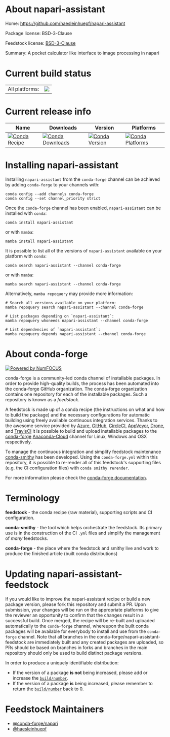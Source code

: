 About napari-assistant
======================

Home: https://github.com/haesleinhuepf/napari-assistant

Package license: BSD-3-Clause

Feedstock license: [BSD-3-Clause](https://github.com/conda-forge/napari-assistant-feedstock/blob/main/LICENSE.txt)

Summary: A pocket calculator like interface to image processing in napari

Current build status
====================


<table><tr><td>All platforms:</td>
    <td>
      <a href="https://dev.azure.com/conda-forge/feedstock-builds/_build/latest?definitionId=15622&branchName=main">
        <img src="https://dev.azure.com/conda-forge/feedstock-builds/_apis/build/status/napari-assistant-feedstock?branchName=main">
      </a>
    </td>
  </tr>
</table>

Current release info
====================

| Name | Downloads | Version | Platforms |
| --- | --- | --- | --- |
| [![Conda Recipe](https://img.shields.io/badge/recipe-napari--assistant-green.svg)](https://anaconda.org/conda-forge/napari-assistant) | [![Conda Downloads](https://img.shields.io/conda/dn/conda-forge/napari-assistant.svg)](https://anaconda.org/conda-forge/napari-assistant) | [![Conda Version](https://img.shields.io/conda/vn/conda-forge/napari-assistant.svg)](https://anaconda.org/conda-forge/napari-assistant) | [![Conda Platforms](https://img.shields.io/conda/pn/conda-forge/napari-assistant.svg)](https://anaconda.org/conda-forge/napari-assistant) |

Installing napari-assistant
===========================

Installing `napari-assistant` from the `conda-forge` channel can be achieved by adding `conda-forge` to your channels with:

```
conda config --add channels conda-forge
conda config --set channel_priority strict
```

Once the `conda-forge` channel has been enabled, `napari-assistant` can be installed with `conda`:

```
conda install napari-assistant
```

or with `mamba`:

```
mamba install napari-assistant
```

It is possible to list all of the versions of `napari-assistant` available on your platform with `conda`:

```
conda search napari-assistant --channel conda-forge
```

or with `mamba`:

```
mamba search napari-assistant --channel conda-forge
```

Alternatively, `mamba repoquery` may provide more information:

```
# Search all versions available on your platform:
mamba repoquery search napari-assistant --channel conda-forge

# List packages depending on `napari-assistant`:
mamba repoquery whoneeds napari-assistant --channel conda-forge

# List dependencies of `napari-assistant`:
mamba repoquery depends napari-assistant --channel conda-forge
```


About conda-forge
=================

[![Powered by
NumFOCUS](https://img.shields.io/badge/powered%20by-NumFOCUS-orange.svg?style=flat&colorA=E1523D&colorB=007D8A)](https://numfocus.org)

conda-forge is a community-led conda channel of installable packages.
In order to provide high-quality builds, the process has been automated into the
conda-forge GitHub organization. The conda-forge organization contains one repository
for each of the installable packages. Such a repository is known as a *feedstock*.

A feedstock is made up of a conda recipe (the instructions on what and how to build
the package) and the necessary configurations for automatic building using freely
available continuous integration services. Thanks to the awesome service provided by
[Azure](https://azure.microsoft.com/en-us/services/devops/), [GitHub](https://github.com/),
[CircleCI](https://circleci.com/), [AppVeyor](https://www.appveyor.com/),
[Drone](https://cloud.drone.io/welcome), and [TravisCI](https://travis-ci.com/)
it is possible to build and upload installable packages to the
[conda-forge](https://anaconda.org/conda-forge) [Anaconda-Cloud](https://anaconda.org/)
channel for Linux, Windows and OSX respectively.

To manage the continuous integration and simplify feedstock maintenance
[conda-smithy](https://github.com/conda-forge/conda-smithy) has been developed.
Using the ``conda-forge.yml`` within this repository, it is possible to re-render all of
this feedstock's supporting files (e.g. the CI configuration files) with ``conda smithy rerender``.

For more information please check the [conda-forge documentation](https://conda-forge.org/docs/).

Terminology
===========

**feedstock** - the conda recipe (raw material), supporting scripts and CI configuration.

**conda-smithy** - the tool which helps orchestrate the feedstock.
                   Its primary use is in the construction of the CI ``.yml`` files
                   and simplify the management of *many* feedstocks.

**conda-forge** - the place where the feedstock and smithy live and work to
                  produce the finished article (built conda distributions)


Updating napari-assistant-feedstock
===================================

If you would like to improve the napari-assistant recipe or build a new
package version, please fork this repository and submit a PR. Upon submission,
your changes will be run on the appropriate platforms to give the reviewer an
opportunity to confirm that the changes result in a successful build. Once
merged, the recipe will be re-built and uploaded automatically to the
`conda-forge` channel, whereupon the built conda packages will be available for
everybody to install and use from the `conda-forge` channel.
Note that all branches in the conda-forge/napari-assistant-feedstock are
immediately built and any created packages are uploaded, so PRs should be based
on branches in forks and branches in the main repository should only be used to
build distinct package versions.

In order to produce a uniquely identifiable distribution:
 * If the version of a package **is not** being increased, please add or increase
   the [``build/number``](https://docs.conda.io/projects/conda-build/en/latest/resources/define-metadata.html#build-number-and-string).
 * If the version of a package **is** being increased, please remember to return
   the [``build/number``](https://docs.conda.io/projects/conda-build/en/latest/resources/define-metadata.html#build-number-and-string)
   back to 0.

Feedstock Maintainers
=====================

* [@conda-forge/napari](https://github.com/conda-forge/napari/)
* [@haesleinhuepf](https://github.com/haesleinhuepf/)

